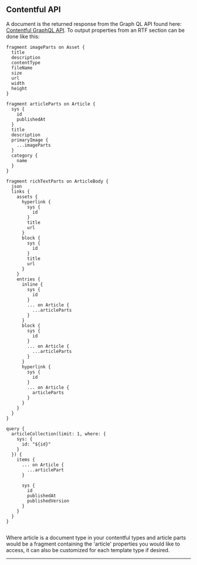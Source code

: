 
## Contentful API
A document is the returned response from the Graph QL API found here: [Contentful GraphQL API](https://www.contentful.com/developers/docs/references/graphql/). To output properties from an RTF section can be done like this: 

```gql
fragment imageParts on Asset {
  title
  description
  contentType
  fileName
  size
  url
  width
  height
}

fragment articleParts on Article {
  sys {
    id
    publishedAt
  }
  title
  description
  primaryImage {
    ...imageParts
  }
  category {
    name
  }
}

fragment richTextParts on ArticleBody {
  json
  links {
    assets {
      hyperlink {
        sys {
          id
        }
        title
        url
      }
      block {
        sys {
          id
        }
        title
        url
      }
    }
    entries {
      inline {
        sys {
          id
        }
        ... on Article {
          ...articleParts
        }
      }
      block {
        sys {
          id
        }
        ... on Article {
          ...articleParts
        }
      }
      hyperlink {
        sys {
          id
        }
        ... on Article {
          articleParts
        }
      }
    }
  }
}

query {
  articleCollection(limit: 1, where: {
    sys: {
      id: "${id}"
    }
  }) {
    items {
      ... on Article {
        ...articlePart
      }

      sys {
        id
        publishedAt
        publishedVersion
      }
    }
  }
}
        
```

Where article is a document type in your contentful types and article parts would be a fragment containing the 'article' properties you would like to access, it can also be customized for each template type if desired.
<hr>

